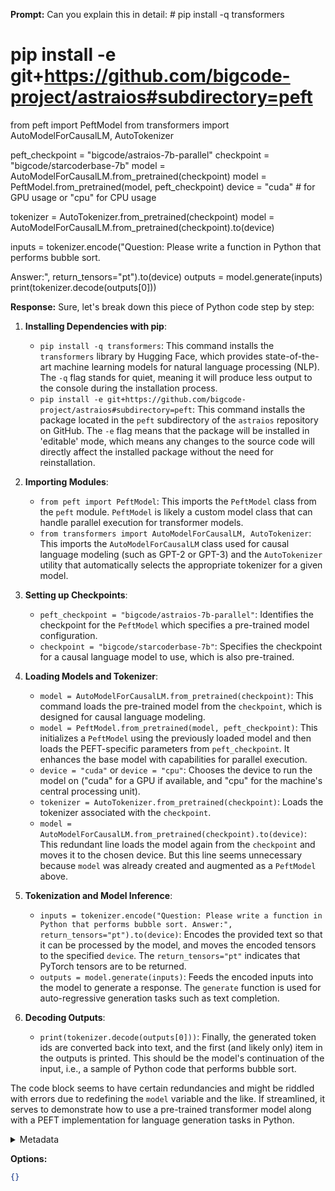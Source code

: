 **Prompt:**
Can you explain this in detail: # pip install -q transformers
# pip install -e git+https://github.com/bigcode-project/astraios#subdirectory=peft
from peft import PeftModel 
from transformers import AutoModelForCausalLM, AutoTokenizer

peft_checkpoint = "bigcode/astraios-7b-parallel"
checkpoint = "bigcode/starcoderbase-7b"
model = AutoModelForCausalLM.from_pretrained(checkpoint)
model = PeftModel.from_pretrained(model, peft_checkpoint)
device = "cuda" # for GPU usage or "cpu" for CPU usage

tokenizer = AutoTokenizer.from_pretrained(checkpoint)
model = AutoModelForCausalLM.from_pretrained(checkpoint).to(device)

inputs = tokenizer.encode("Question: Please write a function in Python that performs bubble sort.

Answer:", return_tensors="pt").to(device)
outputs = model.generate(inputs)
print(tokenizer.decode(outputs[0]))

**Response:**
Sure, let's break down this piece of Python code step by step:

1. **Installing Dependencies with pip**:
   - `pip install -q transformers`: This command installs the `transformers` library by Hugging Face, which provides state-of-the-art machine learning models for natural language processing (NLP). The `-q` flag stands for quiet, meaning it will produce less output to the console during the installation process.
   - `pip install -e git+https://github.com/bigcode-project/astraios#subdirectory=peft`: This command installs the package located in the `peft` subdirectory of the `astraios` repository on GitHub. The `-e` flag means that the package will be installed in 'editable' mode, which means any changes to the source code will directly affect the installed package without the need for reinstallation.

2. **Importing Modules**:
   - `from peft import PeftModel`: This imports the `PeftModel` class from the `peft` module. `PeftModel` is likely a custom model class that can handle parallel execution for transformer models.
   - `from transformers import AutoModelForCausalLM, AutoTokenizer`: This imports the `AutoModelForCausalLM` class used for causal language modeling (such as GPT-2 or GPT-3) and the `AutoTokenizer` utility that automatically selects the appropriate tokenizer for a given model.

3. **Setting up Checkpoints**:
   - `peft_checkpoint = "bigcode/astraios-7b-parallel"`: Identifies the checkpoint for the `PeftModel` which specifies a pre-trained model configuration.
   - `checkpoint = "bigcode/starcoderbase-7b"`: Specifies the checkpoint for a causal language model to use, which is also pre-trained.

4. **Loading Models and Tokenizer**:
   - `model = AutoModelForCausalLM.from_pretrained(checkpoint)`: This command loads the pre-trained model from the `checkpoint`, which is designed for causal language modeling.
   - `model = PeftModel.from_pretrained(model, peft_checkpoint)`: This initializes a `PeftModel` using the previously loaded model and then loads the PEFT-specific parameters from `peft_checkpoint`. It enhances the base model with capabilities for parallel execution.
   - `device = "cuda"` or `device = "cpu"`: Chooses the device to run the model on ("cuda" for a GPU if available, and "cpu" for the machine's central processing unit).
   - `tokenizer = AutoTokenizer.from_pretrained(checkpoint)`: Loads the tokenizer associated with the `checkpoint`.
   - `model = AutoModelForCausalLM.from_pretrained(checkpoint).to(device)`: This redundant line loads the model again from the `checkpoint` and moves it to the chosen device. But this line seems unnecessary because `model` was already created and augmented as a `PeftModel` above.

5. **Tokenization and Model Inference**:
   - `inputs = tokenizer.encode("Question: Please write a function in Python that performs bubble sort. Answer:", return_tensors="pt").to(device)`: Encodes the provided text so that it can be processed by the model, and moves the encoded tensors to the specified `device`. The `return_tensors="pt"` indicates that PyTorch tensors are to be returned.
   - `outputs = model.generate(inputs)`: Feeds the encoded inputs into the model to generate a response. The `generate` function is used for auto-regressive generation tasks such as text completion.

6. **Decoding Outputs**:
   - `print(tokenizer.decode(outputs[0]))`: Finally, the generated token ids are converted back into text, and the first (and likely only) item in the outputs is printed. This should be the model's continuation of the input, i.e., a sample of Python code that performs bubble sort.

The code block seems to have certain redundancies and might be riddled with errors due to redefining the `model` variable and the like. If streamlined, it serves to demonstrate how to use a pre-trained transformer model along with a PEFT implementation for language generation tasks in Python.


<details><summary>Metadata</summary>

- Duration: 58894 ms
- Datetime: 2024-01-09T19:48:12.249811
- Model: gpt-4-1106-preview

</details>

**Options:**
```json
{}
```

